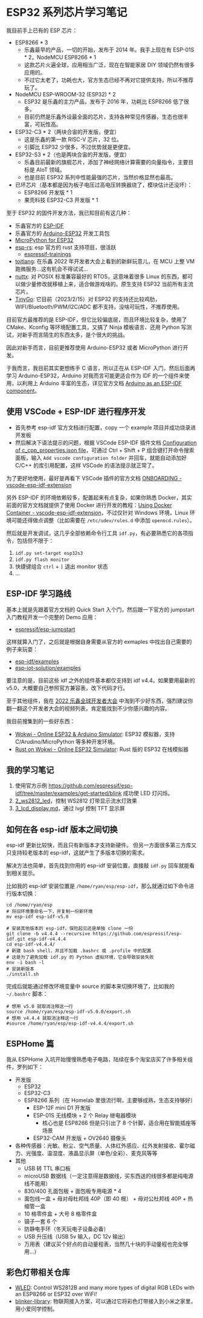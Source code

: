 # ESP32 系列芯片学习笔记

我目前手上已有的 ESP 芯片：

- ESP8266 * 3
  - 乐鑫最早的产品，一切的开始，发布于 2014 年。我手上现在有 ESP-01S * 2，NodeMCU ESP8266 * 1
  - 这款芯片火遍全球，应用相当广泛，现在在智能家居 DIY 领域仍然有很多应用的。
  - 不过它太老了，功耗也大，官方生态已经不再对它提供支持，所以不推荐玩了。
- NodeMCU ESP-WROOM-32 (ESP32) * 2
  - ESP32 是乐鑫的主力产品，发布于 2016 年，功耗比 ESP8266 低了很多。
  - 目前仍然是乐鑫外设最全面的芯片，支持各种常见传感器，生态也很丰富，可玩性高。
- ESP32-C3 * 2（两块合宙的开发版，便宜）
  - 这是乐鑫的第一款 RISC-V 芯片，32 位。
  - 引脚比 ESP32 少很多，不过优势就是更便宜。
- ESP32-S3 * 2（也是两块合宙的开发版，便宜）
  - 乐鑫目前最新的旗舰芯片，添加了神经网络计算需要的向量指令，主要目标是 AIoT 领域。
  - 也是目前 ESP32 系列中性能最强的芯片，当然价格显然也最高。
- 已坏芯片（基本都是因为板子电压过高电压转换器烧了，模块估计还没坏）：
  - ESP8266 开发版 * 1
  - 果壳科技 ESP32-C3 开发版 * 1

至于 ESP32 的固件开发方法，我已知目前有这几种：

- 乐鑫官方的 [ESP-IDF](https://www.espressif.com/zh-hans/products/sdks/esp-idf)
- 乐鑫官方的 [Arduino-ESP32](https://github.com/espressif/arduino-esp32) 开发工具包
- [MicroPython for ESP32](https://docs.micropython.org/en/latest/esp32/quickref.html)
- [esp-rs](https://github.com/espressif?q=&type=all&language=&sort=stargazers): esp 官方的 rust 支持项目，很活跃
  - [espressif-trainings](https://github.com/ferrous-systems/espressif-trainings)
- [toitlang](https://github.com/toitlang): 在乐鑫 2022 年开发者大会上看到的新鲜玩意儿，在 MCU 上整 VM 跑微服务...这有机会不得试试...
- [nuttx](https://github.com/apache/nuttx): 对 POSIX 标准兼容最好的 RTOS，这意味着很多 Linux 的东西，都可以做少量修改就移植上来，适合做游戏啥的。原生支持 ESP32 当前所有主流芯片。
- [TinyGo](https://tinygo.org/docs/reference/microcontrollers/esp32-coreboard-v2/): 它目前（2023/2/15）对 ESP32 的支持还比较鸡肋，WIFI/Bluetooth/PWM/I2C/ADC 都不支持，没啥可玩性，不推荐使用。

目前官方最推荐的是 ESP-IDF，但它比较偏底层，而且环境比较复杂，使用了 CMake、Kconfig 等环境配置工具，又搞了 Ninja 模板语言、还用 Python 写测试，对新手而言陌生的东西太多，是个很大的挑战。

因此对新手而言，目前更推荐使用 Arduino-ESP32 或者 MicroPython 进行开发。

于我而言，我目前其实更想练手 C 语言，所以正在从 ESP-IDF 入门，然后后面再学习 Arduino-ESP32，Arduino 对我而言可能更适合作为 IDF 的一个组件来使用，以利用上 Arduino 丰富的生态，详见官方文档 [Arduino as an ESP-IDF component](https://docs.espressif.com/projects/arduino-esp32/en/latest/esp-idf_component.html)。

## 使用 VSCode + ESP-IDF 进行程序开发

- 首先参考 esp-idf 官方文档进行配置，copy 一个 example 项目并成功烧录进开发板
- 然后解决下语法提示的问题，根据 VSCode ESP-IDF 插件文档 [Configuration of c_cpp_properties.json file](https://github.com/espressif/vscode-esp-idf-extension/blob/master/docs/C_CPP_CONFIGURATION.md)，可通过 Ctrl + Shift + P 组合键打开命令搜索面板，输入 `Add vscode configuration folder` 并回车，就能自动添加好 C/C++ 的库引用配置，这样 VSCode 的语法提示就正常了。

为了更好地使用，最好是再看下 VSCode 插件的官方文档 [ONBOARDING - vscode-esp-idf-extension](https://github.com/espressif/vscode-esp-idf-extension/blob/master/docs/ONBOARDING.md)

另外 ESP-IDF 的环境依赖较多，配置起来有点复杂，如果你熟悉 Docker，其实前面的官方文档就提供了使用 Docker 进行开发的教程：[Using Docker Container - vscode-esp-idf-extension](https://github.com/espressif/vscode-esp-idf-extension/blob/master/docs/tutorial/using-docker-container.md)，不过仅针对 Windows 环境，Linux 环境可能还得做点调整（比如需要在 `/etc/udev/rules.d` 中添加 `openocd.rules`）。

然后就是开发调试，这几乎全部依赖命令行工具 `idf.py`，有必要熟悉它的各项指令，包括但不限于：

1. `idf.py set-target esp32s3`
2. `idf.py flash monitor`
3. 快捷键组合 `ctrl` + `]` 退出 monitor 状态
4. ...

## ESP-IDF 学习路线

基本上就是先跟着官方文档的 Quick Start 入个门，然后跟一下官方的 jumpstart 入门教程开发一个完整的 Demo 应用：

- [espressif/esp-jumpstart](https://github.com/espressif/esp-jumpstart)


这样就算入门了，之后就是根据自身需要从官方的 exmaples 中找出自己需要的例子来玩耍：

- [esp-idf/examples](https://github.com/espressif/esp-idf/tree/master/examples)
- [esp-iot-solution/examples](https://github.com/espressif/esp-iot-solution/tree/master/examples)

要注意的是，目前这些 idf 之外的组件基本都仅支持到 idf v4.4，如果要用最新的 v5.0，大概要自己参照官方兼容表，改下代码才行。

至于其他组件，我在 [2022 乐鑫全球开发者大会](https://space.bilibili.com/538078399/channel/collectiondetail?sid=793367) 中淘到不少好东西，强烈建议你翻一翻这个开发者大会的视频列表，肯定能找到不少你感兴趣的内容。

我目前搜集到的一些好东西：

- [Wokwi - Online ESP32 & Arduino Simulator](https://wokwi.com/): ESP32 模拟器，支持 C/Arudino/MicroPython 等多种开发环境。
- [Rust on Wokwi - Online ESP32 Simulator](https://wokwi.com/rust): Rust 版的 ESP32 在线模拟器

## 我的学习笔记

1. 使用官方示例 <https://github.com/espressif/esp-idf/tree/master/examples/get-started/blink> 成功使 LED 灯闪烁。
2. [2_ws2812_led](./2_ws2812_led.md)，控制 WS2812 灯带显示流水灯效果
3. [3_lcd_display.md](./3_lcd_display.md)，通过 lvgl 控制 TFT 显示屏

## 如何在各 esp-idf 版本之间切换

esp-idf 更新比较快，而且只有新版本才支持新硬件。
但另一方面很多第三方库又只支持较老版本的 esp-idf，这就产生了多版本切换的需求。

解决方法也简单，首先找到你用的 esp-idf 安装位置，直接敲 `idf.py` 回车就能看到相关提示。

比如我的 esp-idf 安装位置是 `/home/ryan/esp/esp-idf`，那么就通过如下命令进行版本切换：

```shell
cd /home/ryan/esp
# 将旧环境重命名一下，并复制一份新环境
mv esp-idf esp-idf-v5.0

# 安装其他版本的 esp-idf，保险起见还是单独 clone 一份
git clone -b v4.4.4 --recursive https://github.com/espressif/esp-idf.git esp-idf-v4.4.4
cd esp-idf-v4.4.4/
# 新建 bash shell，并且不加载 .bashrc 或 .profile 中的配置
# 这是为了避免加载 idf.py 的 Python 虚拟环境，它会导致安装失败
env -i bash -l
# 安装新版本
./install.sh
```


完成后就能通过修改环境变量中 source 的脚本来切换环境了，比如我的 `~/.bashrc` 脚本：

```shell
# 想用 v5.0 就取消注释这一行
source /home/ryan/esp/esp-idf-v5.0.0/export.sh 
# 想用 v4.4.4 就取消注释这一行
#source /home/ryan/esp/esp-idf-v4.4.4/export.sh 
```

## ESPHome 篇

我从 ESPHome 入坑开始慢慢熟悉电子电路，陆续在多个淘宝店买了许多相关组件，罗列如下：

- 开发版
  - ESP32
  - ESP32-C3
  - ESP8266 系列（在 Homelab 里很流行啊，主要够成熟，生态支持够好）
    - ESP-12F mini D1 开发版
    - ESP-01S 无线模块 + 2 个 Relay 继电器模块
      - 核心也是 ESP8266 但是只引出了 8 个针脚，适合用在智能插座等场景
    - ESP32-CAM 开发版 + OV2640 摄像头
- 各种传感器：光敏、粉尘、空气质量、人体红外感应、红外发射接收、霍尔磁力、光强度、温湿度、液晶显示屏（单色/全彩）、麦克风等等
- 其他
  - USB 转 TTL 串口板
  - microUSB 数据线（一定注意得是数据线，买东西送的线很多都是纯电源线不能用）
  - 830/400 孔面包板 + 面包板专用电源 * 4
  - 面包线一盒 + 母对母杜邦线 40P（即 40 根） + 母对公杜邦线 40P + 热缩管一盒
  - 10 格零件盒 + 大号 8 格零件盒
  - 镊子一套 6 个
  - 防静电手环（冬天玩电子设备必备）
  - USB 升压线（USB 5v 输入，DC 12v 输出）
  - 万用表（建议买个好点的自动量程表，当然几十块的手动量程也完全够用...）

## 彩色灯带相关仓库

- [WLED](https://github.com/Aircoookie/WLED): Control WS2812B and many more types of digital RGB LEDs with an ESP8266 or ESP32 over WiFi! 
- [blinker-library](https://github.com/blinker-iot/blinker-library): 物联网接入方案，可以通过它将彩色灯带接入到小米之家里，用小爱同学控制。


